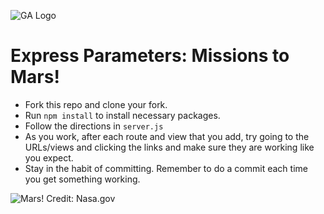 ![GA Logo](https://ga-dash.s3.amazonaws.com/production/assets/logo-9f88ae6c9c3871690e33280fcf557f33.png)

# Express Parameters: Missions to Mars!

* Fork this repo and clone your fork.
* Run <code>npm install</code> to install necessary packages.
* Follow the directions in `server.js`
* As you work, after each route and view that you add, try going to the URLs/views and clicking the links and make sure they are working like you expect.
* Stay in the habit of committing.  Remember to do a commit each time you get something working.

![Mars! Credit: Nasa.gov](https://mars.nasa.gov/system/resources/detail_files/7808_global-color-views-mars-PIA00407-full2.jpg)
